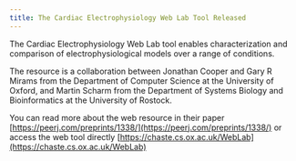 ```yaml
---
title: The Cardiac Electrophysiology Web Lab Tool Released
---
```


The Cardiac Electrophysiology Web Lab tool enables characterization and comparison of electrophysiological models over a range of conditions. 

The resource is a collaboration between Jonathan Cooper and Gary R Mirams from the Department of Computer Science at the University of Oxford, 
and Martin Scharm from the Department of Systems Biology and Bioinformatics at the University of Rostock. 

You can read more about the web resource in their paper [https://peerj.com/preprints/1338/](https://peerj.com/preprints/1338/) 
or access the web tool directly [https://chaste.cs.ox.ac.uk/WebLab](https://chaste.cs.ox.ac.uk/WebLab)